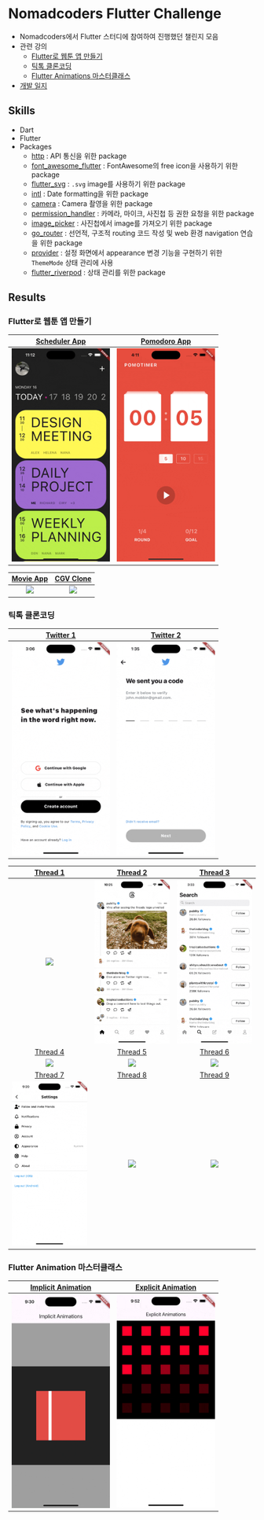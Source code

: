 # Nomadcoders Flutter Challenge

- Nomadcoders에서 Flutter 스터디에 참여하여 진행했던 챌린지 모음
- 관련 강의
  - [Flutter로 웹툰 앱 만들기](https://nomadcoders.co/flutter-for-beginners)
  - [틱톡 클론코딩](https://nomadcoders.co/tiktok-clone)
  - [Flutter Animations 마스터클래스](https://nomadcoders.co/flutter-animations-masterclass)
- [개발 일지](./documents/log.md)

## Skills

- Dart
- Flutter
- Packages
  - [http](https://pub.dev/packages/http) : API 통신을 위한 package
  - [font_awesome_flutter](https://pub.dev/packages/font_awesome_flutter) : FontAwesome의 free icon을 사용하기 위한 package
  - [flutter_svg](https://pub.dev/packages/flutter_svg) : `.svg` image를 사용하기 위한 package
  - [intl](https://pub.dev/packages/intl) : Date formatting을 위한 package
  - [camera](https://pub.dev/packages/camera) : Camera 촬영을 위한 package
  - [permission_handler](https://pub.dev/packages/permission_handler) : 카메라, 마이크, 사진첩 등 권한 요청을 위한 package
  - [image_picker](https://pub.dev/packages/image_picker) : 사진첩에서 image를 가져오기 위한 package
  - [go_router](https://pub.dev/packages/go_router) : 선언적, 구조적 routing 코드 작성 및 web 환경 navigation 연습을 위한 package
  - [provider](https://pub.dev/packages/provider) : 설정 화면에서 appearance 변경 기능을 구현하기 위한 `ThemeMode` 상태 관리에 사용
  - [flutter_riverpod](https://pub.dev/packages/flutter_riverpod) : 상태 관리를 위한 package

## Results

### Flutter로 웹툰 앱 만들기

|         [Scheduler App](./lib/webtoon_app_challenge/scheduler_app/)         |         [Pomodoro App](./lib/webtoon_app_challenge/pomodoro_app/)          |
| :-------------------------------------------------------------------------: | :------------------------------------------------------------------------: |
| <img src="./documents/images/flutter-challenge-scheduler.gif" width="200"/> | <img src="./documents/images/flutter-challenge-pomodoro.gif" width="200"/> |

|           [Movie App](./lib/webtoon_app_challenge/movie_app/)           |             [CGV Clone](./lib/webtoon_app_challenge/movie_cgv/)              |
| :---------------------------------------------------------------------: | :--------------------------------------------------------------------------: |
| <img src="./documents/images/flutter-challenge-movie.gif" width="200"/> | <img src="./documents/images/flutter-challenge-graduation.gif" width="200"/> |

### 틱톡 클론코딩

|        [Twitter 1](./lib/tiktok_clone_challenge/twitter_onboarding/)        |        [Twitter 2](./lib/tiktok_clone_challenge/twitter_onboarding/)        |
| :-------------------------------------------------------------------------: | :-------------------------------------------------------------------------: |
| <img src="./documents/images/flutter-challenge-twitter-1.gif" width="200"/> | <img src="./documents/images/flutter-challenge-twitter-2.gif" width="200"/> |

|            [Thread 1](./lib/tiktok_clone_challenge/thread_app/)            |            [Thread 2](./lib/tiktok_clone_challenge/thread_app/)            |            [Thread 3](./lib/tiktok_clone_challenge/thread_app/)            |
| :------------------------------------------------------------------------: | :------------------------------------------------------------------------: | :------------------------------------------------------------------------: |
| <img src="./documents/images/flutter-challenge-thread-1.gif" width="200"/> | <img src="./documents/images/flutter-challenge-thread-2.gif" width="200"/> | <img src="./documents/images/flutter-challenge-thread-3.gif" width="200"/> |
|            [Thread 4](./lib/tiktok_clone_challenge/thread_app/)            |            [Thread 5](./lib/tiktok_clone_challenge/thread_app/)            |            [Thread 6](./lib/tiktok_clone_challenge/thread_app/)            |
| <img src="./documents/images/flutter-challenge-thread-4.gif" width="200"/> | <img src="./documents/images/flutter-challenge-thread-5.gif" width="200"/> | <img src="./documents/images/flutter-challenge-thread-6.gif" width="200"/> |
|            [Thread 7](./lib/tiktok_clone_challenge/thread_app/)            |            [Thread 8](./lib/tiktok_clone_challenge/thread_app/)            |            [Thread 9](./lib/tiktok_clone_challenge/thread_app/)            |
| <img src="./documents/images/flutter-challenge-thread-7.gif" width="200"/> |                <img src="./documents/images/" width="200"/>                |                <img src="./documents/images/" width="200"/>                |

### Flutter Animation 마스터클래스

| [Implicit Animation](./lib/flutter_animations_masterclass_challenge/implicit_animations/main.dart) | [Explicit Animation](./lib/flutter_animations_masterclass_challenge/explicit_animations/main.dart) |
| :------------------------------------------------------------------------------------------------: | :------------------------------------------------------------------------------------------------: |
|           <img src="./documents/images/flutter-challenge-animation-1.gif" width="200"/>            |           <img src="./documents/images/flutter-challenge-animation-2.gif" width="200"/>            |
